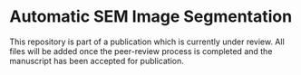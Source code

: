 # Automatic SEM Image Segmentation

This repository is part of a publication which is currently under review. All files will be added once the peer-review process is completed and the manuscript has been accepted for publication.
